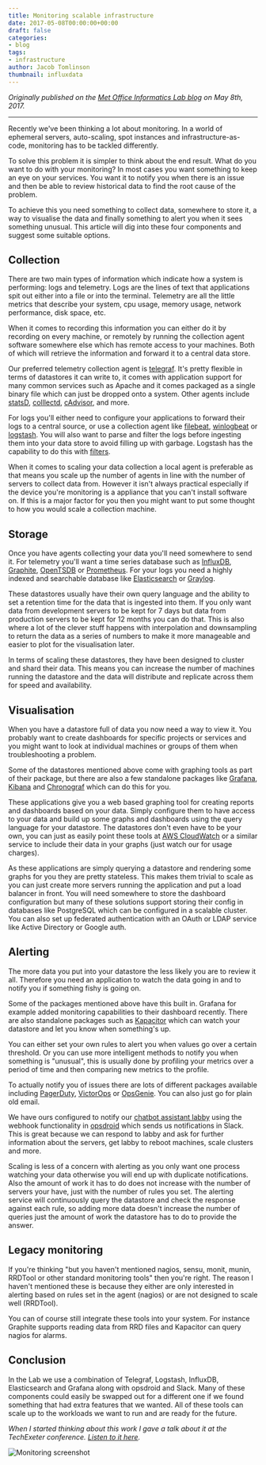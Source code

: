 ```yaml
---
title: Monitoring scalable infrastructure
date: 2017-05-08T00:00:00+00:00
draft: false
categories:
- blog
tags:
- infrastructure
author: Jacob Tomlinson
thumbnail: influxdata
---
```


_Originally published on the [Met Office Informatics Lab blog](http://archived.informaticslab.co.uk/process/2017/05/08/jupyter-for-sysadmin-devops-cloudops-workflows.html) on May 8th, 2017._

---

Recently we've been thinking a lot about monitoring. In a world of ephemeral servers, auto-scaling, spot instances and infrastructure-as-code, monitoring has to be tackled differently.

To solve this problem it is simpler to think about the end result. What do you want to do with your monitoring? In most cases you want something to keep an eye on your services. You want it to notify you when there is an issue and then be able to review historical data to find the root cause of the problem.

To achieve this you need something to collect data, somewhere to store it, a way to visualise the data and finally something to alert you when it sees something unusual. This article will dig into these four components and suggest some suitable options.

## Collection

There are two main types of information which indicate how a system is performing: logs and telemetry. Logs are the lines of text that applications spit out either into a file or into the terminal. Telemetry are all the little metrics that describe your system, cpu usage, memory usage, network performance, disk space, etc.

When it comes to recording this information you can either do it by recording on every machine, or remotely by running the collection agent software somewhere else which has remote access to your machines. Both of which will retrieve the information and forward it to a central data store.

Our preferred telemetry collection agent is [telegraf](https://www.influxdata.com/time-series-platform/telegraf/). It's pretty flexible in terms of datastores it can write to, it comes with application support for many common services such as Apache and it comes packaged as a single binary file which can just be dropped onto a system. Other agents include [statsD](https://github.com/etsy/statsd), [colllectd](https://collectd.org/), [cAdvisor](https://github.com/google/cadvisor), and more.

For logs you'll either need to configure your applications to forward their logs to a central source, or use a collection agent like [filebeat](https://www.elastic.co/products/beats/filebeat), [winlogbeat](https://www.elastic.co/products/beats/winlogbeat) or [logstash](https://www.elastic.co/products/logstash). You will also want to parse and filter the logs before ingesting them into your data store to avoid filling up with garbage. Logstash has the capability to do this with [filters](https://www.elastic.co/guide/en/logstash/current/filter-plugins.html).

When it comes to scaling your data collection a local agent is preferable as that means you scale up the number of agents in line with the number of servers to collect data from. However it isn't always practical especially if the device you're monitoring is a appliance that you can't install software on. If this is a major factor for you then you might want to put some thought to how you would scale a collection machine.

## Storage

Once you have agents collecting your data you'll need somewhere to send it. For telemetry you'll want a time series database such as [InfluxDB](https://github.com/influxdata/influxdb), [Graphite](https://graphiteapp.org/), [OpenTSDB](http://opentsdb.net/) or [Prometheus](https://prometheus.io/). For your logs you need a highly indexed and searchable database like [Elasticsearch](https://www.elastic.co/products/elasticsearch) or [Graylog](https://www.graylog.org/).

These datastores usually have their own query language and the ability to set a retention time for the data that is ingested into them. If you only want data from development servers to be kept for 7 days but data from production servers to be kept for 12 months you can do that. This is also where a lot of the clever stuff happens with interpolation and downsampling to return the data as a series of numbers to make it more manageable and easier to plot for the visualisation later.

In terms of scaling these datastores, they have been designed to cluster and shard their data. This means you can increase the number of machines running the datastore and the data will distribute and replicate across them for speed and availability.

## Visualisation

When you have a datastore full of data you now need a way to view it. You probably want to create dashboards for specific projects or services and you might want to look at individual machines or groups of them when troubleshooting a problem.

Some of the datastores mentioned above come with graphing tools as part of their package, but there are also a few standalone packages like [Grafana](https://grafana.com/), [Kibana](https://www.elastic.co/products/kibana) and [Chronograf](https://github.com/influxdata/chronograf) which can do this for you.

These applications give you a web based graphing tool for creating reports and dashboards based on your data. Simply configure them to have access to your data and build up some graphs and dashboards using the query language for your datastore. The datastores don't even have to be your own, you can just as easily point these tools at [AWS CloudWatch](https://aws.amazon.com/cloudwatch/) or a similar service to include their data in your graphs (just watch our for usage charges).

As these applications are simply querying a datastore and rendering some graphs for you they are pretty stateless. This makes them trivial to scale as you can just create more servers running the application and put a load balancer in front. You will need somewhere to store the dashboard configuration but many of these solutions support storing their config in databases like PostgreSQL which can be configured in a scalable cluster. You can also set up federated authentication with an OAuth or LDAP service like Active Directory or Google auth.

## Alerting

The more data you put into your datastore the less likely you are to review it all. Therefore you need an application to watch the data going in and to notify you if something fishy is going on.

Some of the packages mentioned above have this built in. Grafana for example added monitoring capabilities to their dashboard recently. There are also standalone packages such as [Kapacitor](https://github.com/influxdata/kapacitor) which can watch your datastore and let you know when something's up.

You can either set your own rules to alert you when values go over a certain threshold. Or you can use more intelligent methods to notify you when something is "unusual", this is usually done by profiling your metrics over a period of time and then comparing new metrics to the profile.

To actually notify you of issues there are lots of different packages available including [PagerDuty](https://www.pagerduty.com/), [VictorOps](https://victorops.com) or [OpsGenie](https://www.opsgenie.com/). You can also just go for plain old email.

We have ours configured to notify our [chatbot assistant labby](http://www.informaticslab.co.uk/projects/labby.html) using the webhook functionality in [opsdroid](http://opsdroid.github.io/) which sends us notifications in Slack. This is great because we can respond to labby and ask for further information about the servers, get labby to reboot machines, scale clusters and more.

Scaling is less of a concern with alerting as you only want one process watching your data otherwise you will end up with duplicate notifications. Also the amount of work it has to do does not increase with the number of servers your have, just with the number of rules you set. The alerting service will continuously query the datastore and check the response against each rule, so adding more data doesn't increase the number of queries just the amount of work the datastore has to do to provide the answer.

## Legacy monitoring

If you're thinking "but you haven't mentioned nagios, sensu, monit, munin, RRDTool or other standard monitoring tools" then you're right. The reason I haven't mentioned these is because they either are only interested in alerting based on rules set in the agent (nagios) or are not designed to scale well (RRDTool).

You can of course still integrate these tools into your system. For instance Graphite supports reading data from RRD files and Kapacitor can query nagios for alarms.

## Conclusion

In the Lab we use a combination of Telegraf, Logstash, InfluxDB, Elasticsearch and Grafana along with opsdroid and Slack. Many of these components could easily be swapped out for a different one if we found something that had extra features that we wanted. All of these tools can scale up to the workloads we want to run and are ready for the future.

_When I started thinking about this work I gave a talk about it at the TechExeter conference. [Listen to it here](https://soundcloud.com/techexeter/2016-track-1-jacob-tomlinson-monitoring-in-a-scalable-world)._

![Monitoring screenshot](https://i.imgur.com/Ppq9uE2h.png)
